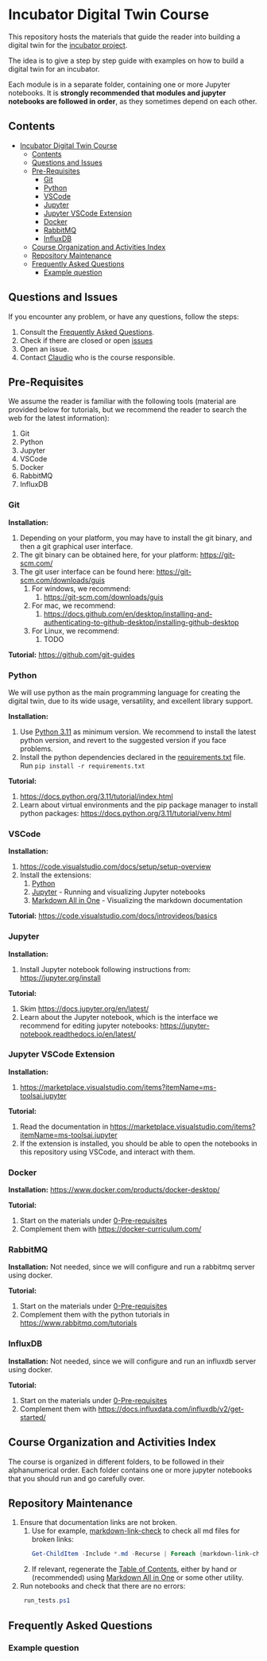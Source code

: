 # Incubator Digital Twin Course

This repository hosts the materials that guide the reader into building a digital twin for the [incubator project](https://github.com/INTO-CPS-Association/example_digital-twin_incubator).

The idea is to give a step by step guide with examples on how to build a digital twin for an incubator. 

Each module is in a separate folder, containing one or more Jupyter notebooks. It is **strongly recommended that modules and jupyter notebooks are followed in order**, as they sometimes depend on each other.

## Contents
- [Incubator Digital Twin Course](#incubator-digital-twin-course)
  - [Contents](#contents)
  - [Questions and Issues](#questions-and-issues)
  - [Pre-Requisites](#pre-requisites)
    - [Git](#git)
    - [Python](#python)
    - [VSCode](#vscode)
    - [Jupyter](#jupyter)
    - [Jupyter VSCode Extension](#jupyter-vscode-extension)
    - [Docker](#docker)
    - [RabbitMQ](#rabbitmq)
    - [InfluxDB](#influxdb)
  - [Course Organization and Activities Index](#course-organization-and-activities-index)
  - [Repository Maintenance](#repository-maintenance)
  - [Frequently Asked Questions](#frequently-asked-questions)
    - [Example question](#example-question)

## Questions and Issues

If you encounter any problem, or have any questions, follow the steps:
1. Consult the [Frequently Asked Questions](#frequently-asked-questions).
2. Check if there are closed or open [issues](https://github.com/clagms/IncubatorDTCourse/issues)
3. Open an issue.
4. Contact [Claudio](mailto:claudio.gomes@ece.au.dk) who is the course responsible.

## Pre-Requisites

We assume the reader is familiar with the following tools (material are provided below for tutorials, but we recommend the reader to search the web for the latest information):
1. Git
2. Python
3. Jupyter
4. VSCode
5. Docker
6. RabbitMQ
7. InfluxDB

### Git

**Installation:**
1. Depending on your platform, you may have to install the git binary, and then a git graphical user interface.
2. The git binary can be obtained here, for your platform: https://git-scm.com/
3. The git user interface can be found here: https://git-scm.com/downloads/guis
   1. For windows, we recommend:
      1. https://git-scm.com/downloads/guis
   2. For mac, we recommend: 
      1. https://docs.github.com/en/desktop/installing-and-authenticating-to-github-desktop/installing-github-desktop
   3. For Linux, we recommend:
      1. TODO

**Tutorial:** https://github.com/git-guides

### Python

We will use python as the main programming language for creating the digital twin, due to its wide usage, versatility, and excellent library support.

**Installation:** 
1. Use [Python 3.11](https://www.python.org/) as minimum version. We recommend to install the latest python version, and revert to the suggested version if you face problems.
2. Install the python dependencies declared in the [requirements.txt](requirements.txt) file. Run `pip install -r requirements.txt`

**Tutorial:** 
1. https://docs.python.org/3.11/tutorial/index.html
2. Learn about virtual environments and the pip package manager to install python packages: https://docs.python.org/3.11/tutorial/venv.html

### VSCode

**Installation:** 
1. https://code.visualstudio.com/docs/setup/setup-overview
2. Install the extensions:
   1. [Python](https://marketplace.visualstudio.com/items?itemName=ms-python.python)
   2. [Jupyter](https://marketplace.visualstudio.com/items?itemName=ms-toolsai.jupyter) - Running and visualizing Jupyter notebooks
   3. [Markdown All in One](https://marketplace.visualstudio.com/items?itemName=yzhang.markdown-all-in-one) - Visualizing the markdown documentation

**Tutorial:** https://code.visualstudio.com/docs/introvideos/basics

### Jupyter

**Installation:** 
1. Install Jupyter notebook following instructions from: https://jupyter.org/install

**Tutorial:** 
1. Skim https://docs.jupyter.org/en/latest/
2. Learn about the Jupyter notebook, which is the interface we recommend for editing jupyter notebooks: https://jupyter-notebook.readthedocs.io/en/latest/

### Jupyter VSCode Extension

**Installation:** 
1. https://marketplace.visualstudio.com/items?itemName=ms-toolsai.jupyter

**Tutorial:** 
1. Read the documentation in https://marketplace.visualstudio.com/items?itemName=ms-toolsai.jupyter
2. If the extension is installed, you should be able to open the notebooks in this repository using VSCode, and interact with them.

### Docker

**Installation:** https://www.docker.com/products/docker-desktop/

**Tutorial:**
1. Start on the materials under [0-Pre-requisites](0-Pre-requisites)
2. Complement them with https://docker-curriculum.com/

### RabbitMQ

**Installation:** Not needed, since we will configure and run a rabbitmq server using docker.

**Tutorial:** 
1. Start on the materials under [0-Pre-requisites](0-Pre-requisites)
1. Complement them with the python tutorials in https://www.rabbitmq.com/tutorials 

### InfluxDB

**Installation:** Not needed, since we will configure and run an influxdb server using docker.

**Tutorial:** 
1. Start on the materials under [0-Pre-requisites](0-Pre-requisites)
2. Complement them with https://docs.influxdata.com/influxdb/v2/get-started/

## Course Organization and Activities Index

The course is organized in different folders, to be followed in their alphanumerical order.
Each folder contains one or more jupyter notebooks that you should run and go carefully over.

## Repository Maintenance

1. Ensure that documentation links are not broken. 
   1. Use for example, [markdown-link-check](https://github.com/tcort/markdown-link-check) to check all md files for broken links:
      ```powershell
      Get-ChildItem -Include *.md -Recurse | Foreach {markdown-link-check --config .\markdown_link_check_config.json $_.fullname}
      ```
   2. If relevant, regenerate the [Table of Contents](#contents), either by hand or (recommended) using [Markdown All in One](https://marketplace.visualstudio.com/items?itemName=yzhang.markdown-all-in-one) or some other utility.
2. Run notebooks and check that there are no errors:
   ```powershell
    run_tests.ps1
   ```

## Frequently Asked Questions

### Example question


